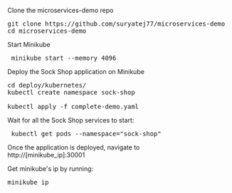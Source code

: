 Clone the microservices-demo repo

<pre>git clone https://github.com/suryatej77/microservices-demo
cd microservices-demo</pre>

Start Minikube

<pre> minikube start --memory 4096 </pre>

Deploy the Sock Shop application on Minikube

<pre>cd deploy/kubernetes/
kubectl create namespace sock-shop

kubectl apply -f complete-demo.yaml </pre>

Wait for all the Sock Shop services to start:

<pre> kubectl get pods --namespace="sock-shop" </pre>

Once the application is deployed, navigate to
<br>
http://[minikube_ip]:30001

Get minikube's ip by running:

<pre>minikube ip</pre>
